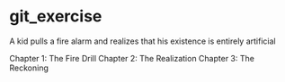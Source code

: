 # git_exercise
A kid pulls a fire alarm and realizes that his existence is entirely artificial

Chapter 1: The Fire Drill
Chapter 2: The Realization
Chapter 3: The Reckoning
